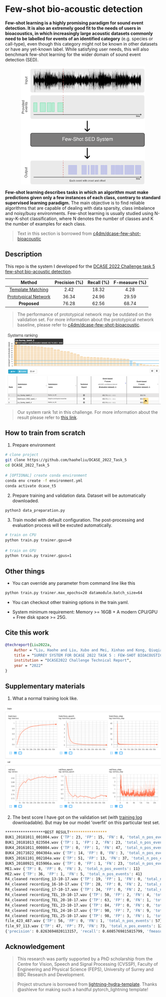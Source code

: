# Few-shot bio-acoustic detection

**Few-shot learning is a highly promising paradigm for sound event detection. It is also an extremely good fit to the needs of users in bioacoustics, in which increasingly large acoustic datasets commonly need to be labelled for events of an identified category** (e.g. species or call-type), even though this category might not be known in other datasets or have any yet-known label. While satisfying user needs, this will also benchmark few-shot learning for the wider domain of sound event detection (SED).

<p align="center"><img src="pics/VM.png" alt="figure" width="400"/></p>

**Few-shot learning describes tasks in which an algorithm must make predictions given only a few instances of each class, contrary to standard supervised learning paradigm.** The main objective is to find reliable algorithms that are capable of dealing with data sparsity, class imbalance and noisy/busy environments. Few-shot learning is usually studied using N-way-K-shot classification, where N denotes the number of classes and K the number of examples for each class.

> Text in this section is borrowed from [c4dm/dcase-few-shot-bioacoustic](https://github.com/c4dm/dcase-few-shot-bioacoustic)

## Description
This repo is the system I developed for the [DCASE 2022 Challenge task 5 few-shot bio-acoustic detection](https://dcase.community/challenge2021/task-few-shot-bioacoustic-event-detection-results).

|        Method        | Precision (%)  | Recall (%)  | F-measure (%) |
|:--------------------:|:--------------:|:-----------:|:-------------:|
|   [Template Matching](https://github.com/c4dm/dcase-few-shot-bioacoustic/tree/main/baselines/cross_correlation)  |      2.42      |    18.32    |      4.28     |
| [Prototypical Network](https://github.com/c4dm/dcase-few-shot-bioacoustic/tree/main/baselines/deep_learning) |      36.34     |    24.96    |     29.59     |
|       **Proposed**       |      76.28     |    62.56    |     68.74     |

> The performance of prototypical network may be outdated on the validation set. For more information about the prototypical network baseline, please refer to [c4dm/dcase-few-shot-bioacoustic](https://github.com/c4dm/dcase-few-shot-bioacoustic).


![final](pics/13071656977425_.pic.jpg)

> Our system rank 1st in this challenge. For more information about the result please refer to [this link](https://dcase.community/challenge2022/task-few-shot-bioacoustic-event-detection-results).

## How to train from scratch

1. Prepare environment

```bash
# clone project
git clone https://github.com/haoheliu/DCASE_2022_Task_5
cd DCASE_2022_Task_5

# [OPTIONAL] create conda environment
conda env create -f environment.yml 
conda activate dcase_t5
```

2. Prepare training and validation data. Dataset will be automatically downloaded.

```bash
python3 data_preparation.py
```

3. Train model with default configuration. The post-processing and evaluation process will be excuted automatically. 

```bash
# train on CPU
python train.py trainer.gpus=0

# train on GPU
python train.py trainer.gpus=1
```

<!-- ## How to evaluate the pretrained model

```bash
python3 train.py trainer=eval.yaml callbacks=no_early_stop.yaml
``` -->

## Other things

- You can override any parameter from command line like this

```bash
python train.py trainer.max_epochs=20 datamodule.batch_size=64
```

- You can checkout other training options in the train.yaml. 

- System minimum requirement: Memory >= 16GB + A modern CPU/GPU + Free disk space >= 25G.

## Cite this work

```bibtex
@techreport{Liu2022a,
    Author = "Liu, Haohe and Liu, Xubo and Mei, Xinhao and Kong, Qiuqiang and Wang, Wenwu and Plumbley, Mark D",
    title = "SURREY SYSTEM FOR DCASE 2022 TASK 5 : FEW-SHOT BIOACOUSTIC EVENT DETECTION WITH SEGMENT-LEVEL METRIC LEARNING",
    institution = "DCASE2022 Challenge Technical Report",
    year = "2022"
}
```

## Supplementary materials


1. What a normal training look like.

![pic](pics/12821655404104_.pic.jpg)

2. The best score I have got on the validation set (with [training log](data/log.txt) downloadable). But may be our model 'overfit' on this particular test set.
```bash
******************BEST RESULT*****************
BUK1_20181011_001004.wav {'TP': 23, 'FP': 15, 'FN': 8, 'total_n_pos_events': 31}
BUK1_20181013_023504.wav {'TP': 1, 'FP': 2, 'FN': 23, 'total_n_pos_events': 24}
BUK4_20161011_000804.wav {'TP': 0, 'FP': 1, 'FN': 47, 'total_n_pos_events': 47}
BUK4_20171022_004304a.wav {'TP': 14, 'FP': 8, 'FN': 3, 'total_n_pos_events': 17}
BUK5_20161101_002104a.wav {'TP': 51, 'FP': 13, 'FN': 37, 'total_n_pos_events': 88}
BUK5_20180921_015906a.wav {'TP': 0, 'FP': 1, 'FN': 23, 'total_n_pos_events': 23}
ME1.wav {'TP': 8, 'FP': 0, 'FN': 3, 'total_n_pos_events': 11}
ME2.wav {'TP': 36, 'FP': 1, 'FN': 5, 'total_n_pos_events': 41}
R4_cleaned recording_13-10-17.wav {'TP': 19, 'FP': 1, 'FN': 0, 'total_n_pos_events': 19}
R4_cleaned recording_16-10-17.wav {'TP': 28, 'FP': 0, 'FN': 2, 'total_n_pos_events': 30}
R4_cleaned recording_17-10-17.wav {'TP': 34, 'FP': 0, 'FN': 2, 'total_n_pos_events': 36}
R4_cleaned recording_TEL_19-10-17.wav {'TP': 50, 'FP': 2, 'FN': 4, 'total_n_pos_events': 54}
R4_cleaned recording_TEL_20-10-17.wav {'TP': 63, 'FP': 0, 'FN': 1, 'total_n_pos_events': 64}
R4_cleaned recording_TEL_23-10-17.wav {'TP': 84, 'FP': 0, 'FN': 0, 'total_n_pos_events': 84}
R4_cleaned recording_TEL_24-10-17.wav {'TP': 90, 'FP': 7, 'FN': 9, 'total_n_pos_events': 99}
R4_cleaned recording_TEL_25-10-17.wav {'TP': 98, 'FP': 3, 'FN': 1, 'total_n_pos_events': 99}
file_423_487.wav {'TP': 56, 'FP': 0, 'FN': 1, 'total_n_pos_events': 57}
file_97_113.wav {'TP': 47, 'FP': 77, 'FN': 73, 'total_n_pos_events': 120}
{'precision': 0.8263694020113157, 'recall': 0.6085769815815799, 'fmeasure': 70.095, 'precision-avg': 0.8437098989803934, 'recall-avg': 0.6975423280690586, 'fmeasure-avg': 75.484}
```

## Acknowledgement

> This research was partly supported by a PhD scholarship from the Centre for Vision, Speech and Signal Processing (CVSSP), Faculty of Engineering and Physical Science (FEPS), University of Surrey and BBC Research and Development.

> Project structure is borrowed from [lightning-hydra-template](https://github.com/ashleve/lightning-hydra-template). Thanks @ashleve for making such a handful pytorch_lightning template!

